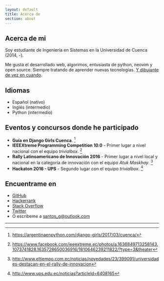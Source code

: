 ```yaml
---
layout: default
title: Acerca de
section: about
---
```

 
## Acerca de mi

Soy estudiante de Ingeniería en Sistemas en la Universidad de Cuenca (2014, -).

Me gusta el desarrollado web, algorimos, entusiasta de python, neovim y open source. Siempre
tratando de aprender nuevas tecnologías. [Y dibujante de vez en cuando](http://stsewd.deviantart.com/gallery/).

## Idiomas

- Español (nativo)
- Inglés (intermedio)
- Python (intermedio)

## Eventos y concursos donde he participado

- **Guía en Django Girls Cuenca**. [^1]
- **IEEEXtreme Programming Competition 10.0** - Primer lugar a nivel nacional con el equipo _trivialbox_. [^2]
- **Rally Latinoamericano de Innovación 2016** - Primer lugar a nivel local y nacional en la categoría de innovación con el equipo _Atuk Maskhay_. [^3]
- **Hackaton 2016 - UPS** - Segundo lugar con el equipo _trivialbox_. [^4]

[^1]: <https://argentinaenpython.com/django-girls/2017/03/cuenca/>
[^2]: <https://www.facebook.com/ieeextreme.ec/photos/a.1636849713258143.1073741828.1635728650036916/1810646239211822/?type=3&theater>
[^3]: <http://www.eltiempo.com.ec/noticias/novedades/23/399091/universidades-destacan-en-el-rally-de-innovacion>
[^4]: <http://www.ups.edu.ec/noticias?articleId=6408165>

## Encuentrame en

- [GitHub](http://github.com/stsewd)
- [Hackerrank](https://www.hackerrank.com/stsewd)
- [Stack Overflow](http://stackoverflow.com/users/5689214/)
- [Twitter](http://twitter.com/stsewd)
- O escribeme a <santos_g@outlook.com>

---
